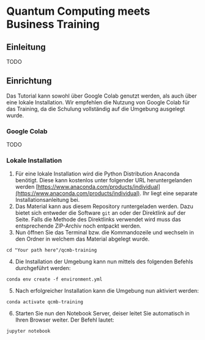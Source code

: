 # Quantum Computing meets Business Training

## Einleitung

TODO

## Einrichtung

Das Tutorial kann sowohl über Google Colab genutzt werden, als auch über eine lokale Installation. Wir empfehlen die Nutzung von Google Colab für das Training, da die Schulung vollständig auf die Umgebung ausgelegt wurde.

### Google Colab

TODO

### Lokale Installation

1. Für eine lokale Installation wird die Python Distribution Anaconda benötigt. Diese kann kostenlos unter folgender URL heruntergelanden werden [https://www.anaconda.com/products/individual](https://www.anaconda.com/products/individual). Ihr liegt eine separate Installationsanleitung bei.
2. Das Material kann aus diesem Repository runtergeladen werden. Dazu bietet sich entweder die Software `git` an oder der Direktlink auf der Seite. Falls die Methode des Direktlinks verwendet wird muss das entsprechende ZIP-Archiv noch entpackt werden.
3. Nun öffnen Sie das Terminal bzw. die Kommandozeile und wechseln in den Ordner in welchem das Material abgelegt wurde.

```
cd "Your path here"/qcmb-training
```

4. Die Installation der Umgebung kann nun mittels des folgenden Befehls durchgeführt werden:

```
conda env create -f environment.yml 
```

5. Nach erfolgreicher Installation kann die Umgebung nun aktiviert werden:

```
conda activate qcmb-training
```

6. Starten Sie nun den Notebook Server, deiser leitet Sie automatisch in Ihren Browser weiter. Der Befehl lautet:

```
jupyter notebook 
```
